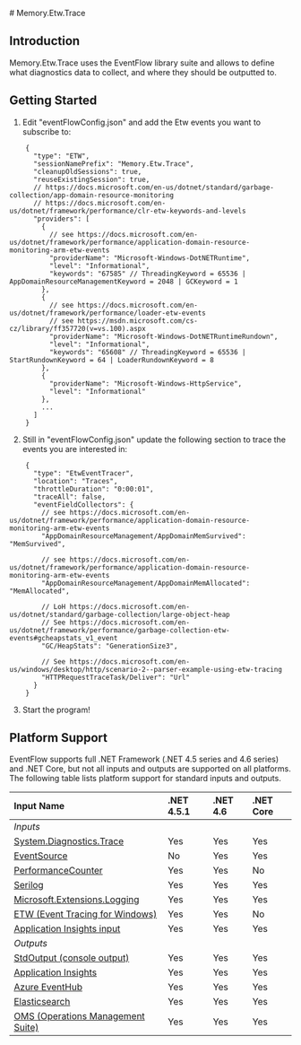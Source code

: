 ﻿﻿# Memory.Etw.Trace

## Introduction
Memory.Etw.Trace uses the EventFlow library suite and allows to define what diagnostics data to collect, and where they should be outputted to.

## Getting Started
1. Edit "eventFlowConfig.json" and add the Etw events you want to subscribe to:
```
    {
      "type": "ETW",
      "sessionNamePrefix": "Memory.Etw.Trace",
      "cleanupOldSessions": true,
      "reuseExistingSession": true,
      // https://docs.microsoft.com/en-us/dotnet/standard/garbage-collection/app-domain-resource-monitoring
      // https://docs.microsoft.com/en-us/dotnet/framework/performance/clr-etw-keywords-and-levels
      "providers": [
        {
          // see https://docs.microsoft.com/en-us/dotnet/framework/performance/application-domain-resource-monitoring-arm-etw-events
          "providerName": "Microsoft-Windows-DotNETRuntime",
          "level": "Informational",
          "keywords": "67585" // ThreadingKeyword = 65536 | AppDomainResourceManagementKeyword = 2048 | GCKeyword = 1
        },
        {
          // see https://docs.microsoft.com/en-us/dotnet/framework/performance/loader-etw-events
          // see https://msdn.microsoft.com/cs-cz/library/ff357720(v=vs.100).aspx
          "providerName": "Microsoft-Windows-DotNETRuntimeRundown",
          "level": "Informational",
          "keywords": "65608" // ThreadingKeyword = 65536 | StartRundownKeyword = 64 | LoaderRundownKeyword = 8
        },
        {
          "providerName": "Microsoft-Windows-HttpService",
          "level": "Informational"
        },
		...
      ]
    }
```

2. Still in "eventFlowConfig.json" update the following section to trace the events you are interested in:
```
    {
      "type": "EtwEventTracer",
      "location": "Traces",
      "throttleDuration": "0:00:01",
      "traceAll": false,
      "eventFieldCollectors": {
        // see https://docs.microsoft.com/en-us/dotnet/framework/performance/application-domain-resource-monitoring-arm-etw-events
        "AppDomainResourceManagement/AppDomainMemSurvived": "MemSurvived",

        // see https://docs.microsoft.com/en-us/dotnet/framework/performance/application-domain-resource-monitoring-arm-etw-events
        "AppDomainResourceManagement/AppDomainMemAllocated": "MemAllocated",

        // LoH https://docs.microsoft.com/en-us/dotnet/standard/garbage-collection/large-object-heap
        // See https://docs.microsoft.com/en-us/dotnet/framework/performance/garbage-collection-etw-events#gcheapstats_v1_event
        "GC/HeapStats": "GenerationSize3",

        // See https://docs.microsoft.com/en-us/windows/desktop/http/scenario-2--parser-example-using-etw-tracing
        "HTTPRequestTraceTask/Deliver": "Url"
      }
    }
```

3. Start the program!

## Platform Support
EventFlow supports full .NET Framework (.NET 4.5 series and 4.6 series) and .NET Core, but not all inputs and outputs are supported on all platforms. 
The following table lists platform support for standard inputs and outputs.  

| Input Name | .NET 4.5.1 | .NET 4.6 | .NET Core |
| :------------ | :---- | :---- | :---- |
| *Inputs* |
| [System.Diagnostics.Trace](#trace) | Yes | Yes | Yes |
| [EventSource](#eventsource) | No | Yes | Yes |
| [PerformanceCounter](#performancecounter) | Yes | Yes | No |
| [Serilog](#serilog) | Yes | Yes | Yes |
| [Microsoft.Extensions.Logging](#microsoftextensionslogging) | Yes | Yes | Yes |
| [ETW (Event Tracing for Windows)](#etw-event-tracing-for-windows) | Yes | Yes | No |
| [Application Insights input](#application-insights-input) | Yes | Yes | Yes |
| *Outputs* |
| [StdOutput (console output)](#stdoutput) | Yes | Yes | Yes |
| [Application Insights](#application-insights) | Yes | Yes | Yes |
| [Azure EventHub](#event-hub) | Yes | Yes | Yes |
| [Elasticsearch](#elasticsearch) | Yes | Yes | Yes |
| [OMS (Operations Management Suite)](#oms-operations-management-suite) | Yes | Yes | Yes |

